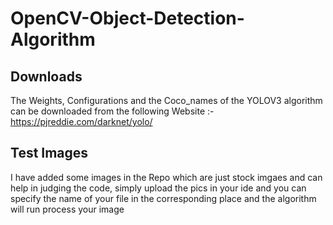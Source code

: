 # OpenCV-Object-Detection-Algorithm

##  Downloads
  The Weights, Configurations and the Coco_names of the YOLOV3 algorithm can be downloaded from the following Website :- https://pjreddie.com/darknet/yolo/


## Test Images
  I have added some images in the Repo which are just stock imgaes and can help in judging the code, simply upload the pics in your ide and you can specify the name of your file in the corresponding place and the algorithm will run process your image
